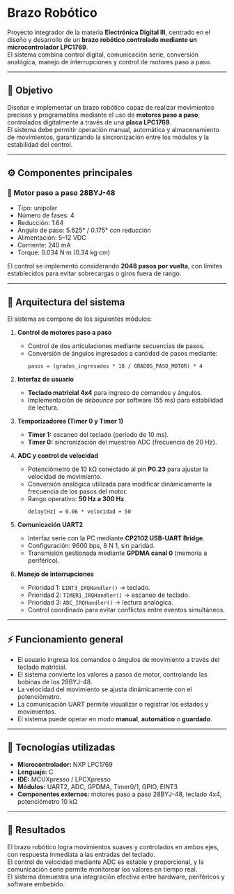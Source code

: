 # Brazo Robótico

Proyecto integrador de la materia **Electrónica Digital III**, centrado en el diseño y desarrollo de un **brazo robótico controlado mediante un microcontrolador LPC1769**.  
El sistema combina control digital, comunicación serie, conversión analógica, manejo de interrupciones y control de motores paso a paso.

---

## 🎯 Objetivo

Diseñar e implementar un brazo robótico capaz de realizar movimientos precisos y programables mediante el uso de **motores paso a paso**, controlados digitalmente a través de una **placa LPC1769**.  
El sistema debe permitir operación manual, automática y almacenamiento de movimientos, garantizando la sincronización entre los módulos y la estabilidad del control.

---

## ⚙️ Componentes principales

### 🔩 Motor paso a paso 28BYJ-48
- Tipo: unipolar  
- Número de fases: 4  
- Reducción: 1:64  
- Ángulo de paso: 5.625° / 0.175° con reducción  
- Alimentación: 5–12 VDC  
- Corriente: 240 mA  
- Torque: 0.034 N·m (0.34 kg·cm)

El control se implementó considerando **2048 pasos por vuelta**, con límites establecidos para evitar sobrecargas o giros fuera de rango.

---

## 🧠 Arquitectura del sistema

El sistema se compone de los siguientes módulos:

1. **Control de motores paso a paso**  
   - Control de dos articulaciones mediante secuencias de pasos.  
   - Conversión de ángulos ingresados a cantidad de pasos mediante:
     ```
     pasos = (grados_ingresados * 10 / GRADOS_PASO_MOTOR) * 4
     ```

2. **Interfaz de usuario**  
   - **Teclado matricial 4x4** para ingreso de comandos y ángulos.  
   - Implementación de *debounce* por software (55 ms) para estabilidad de lectura.  

3. **Temporizadores (Timer 0 y Timer 1)**  
   - **Timer 1:** escaneo del teclado (período de 10 ms).  
   - **Timer 0:** sincronización del muestreo ADC (frecuencia de 20 Hz).

4. **ADC y control de velocidad**  
   - Potenciómetro de 10 kΩ conectado al pin **P0.23** para ajustar la velocidad de movimiento.  
   - Conversión analógica utilizada para modificar dinámicamente la frecuencia de los pasos del motor.  
   - Rango operativo: **50 Hz a 300 Hz**.  
     ```
     delay[Hz] = 0.06 * velocidad + 50
     ```

5. **Comunicación UART2**  
   - Interfaz serie con la PC mediante **CP2102 USB-UART Bridge**.  
   - Configuración: 9600 bps, 8 N 1, sin paridad.  
   - Transmisión gestionada mediante **GPDMA canal 0** (memoria a periférico).

6. **Manejo de interrupciones**
   - Prioridad 1: `EINT3_IRQHandler()` → teclado.  
   - Prioridad 2: `TIMER1_IRQHandler()` → escaneo de teclado.  
   - Prioridad 3: `ADC_IRQHandler()` → lectura analógica.  
   - Control coordinado para evitar conflictos entre eventos simultáneos.

---

## ⚡ Funcionamiento general

- El usuario ingresa los comandos o ángulos de movimiento a través del teclado matricial.  
- El sistema convierte los valores a pasos de motor, controlando las bobinas de los 28BYJ-48.  
- La velocidad del movimiento se ajusta dinámicamente con el potenciómetro.  
- La comunicación UART permite visualizar o registrar los estados y movimientos.  
- El sistema puede operar en modo **manual**, **automático** o **guardado**.

---

## 🧩 Tecnologías utilizadas

- **Microcontrolador:** NXP LPC1769  
- **Lenguaje:** C  
- **IDE:** MCUXpresso / LPCXpresso  
- **Módulos:** UART2, ADC, GPDMA, Timer0/1, GPIO, EINT3  
- **Componentes externos:** motores paso a paso 28BYJ-48, teclado 4x4, potenciómetro 10 kΩ

---

## 🔬 Resultados

El brazo robótico logra movimientos suaves y controlados en ambos ejes, con respuesta inmediata a las entradas del teclado.  
El control de velocidad mediante ADC es estable y proporcional, y la comunicación serie permite monitorear los valores en tiempo real.  
El sistema demuestra una integración efectiva entre hardware, periféricos y software embebido.
